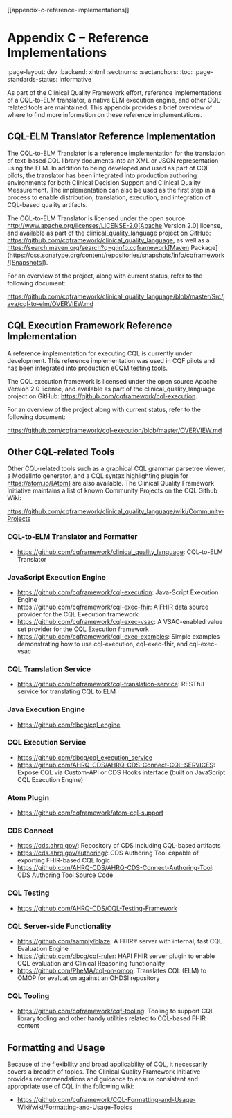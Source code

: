 [[appendix-c-reference-implementations]]
# Appendix C – Reference Implementations
:page-layout: dev
:backend: xhtml
:sectnums:
:sectanchors:
:toc:
:page-standards-status: informative

As part of the Clinical Quality Framework effort, reference implementations of a CQL-to-ELM translator, a native ELM execution engine, and other CQL-related tools are maintained. This appendix provides a brief overview of where to find more information on these reference implementations.

## CQL-ELM Translator Reference Implementation

The CQL-to-ELM Translator is a reference implementation for the translation of text-based CQL library documents into an XML or JSON representation using the ELM. In addition to being developed and used as part of CQF pilots, the translator has been integrated into production authoring environments for both Clinical Decision Support and Clinical Quality Measurement. The implementation can also be used as the first step in a process to enable distribution, translation, execution, and integration of CQL-based quality artifacts.

The CQL-to-ELM Translator is licensed under the open source http://www.apache.org/licenses/LICENSE-2.0[Apache Version 2.0] license, and available as part of the clinical_quality_language project on GitHub: https://github.com/cqframework/clinical_quality_language, as well as a https://search.maven.org/search?q=g:info.cqframework[Maven Package] (https://oss.sonatype.org/content/repositories/snapshots/info/cqframework/[Snapshots]).

For an overview of the project, along with current status, refer to the following document:

https://github.com/cqframework/clinical_quality_language/blob/master/Src/java/cql-to-elm/OVERVIEW.md

## CQL Execution Framework Reference Implementation

A reference implementation for executing CQL is currently under development. This reference implementation was used in CQF pilots and has been integrated into production eCQM testing tools.

The CQL execution framework is licensed under the open source Apache Version 2.0 license, and available as part of the clinical_quality_language project on GitHub: https://github.com/cqframework/cql-execution.

For an overview of the project along with current status, refer to the following document:

https://github.com/cqframework/cql-execution/blob/master/OVERVIEW.md

## Other CQL-related Tools

Other CQL-related tools such as a graphical CQL grammar parsetree viewer, a ModelInfo generator, and a CQL syntax highlighting plugin for https://atom.io/[Atom] are also available. The Clinical Quality Framework Initiative maintains a list of known Community Projects on the CQL Github Wiki:

https://github.com/cqframework/clinical_quality_language/wiki/Community-Projects

### CQL-to-ELM Translator and Formatter

* https://github.com/cqframework/clinical_quality_language: CQL-to-ELM Translator

### JavaScript Execution Engine

* https://github.com/cqframework/cql-execution: Java-Script Execution Engine
* https://github.com/cqframework/cql-exec-fhir: A FHIR data source provider for the CQL Execution framework
* https://github.com/cqframework/cql-exec-vsac: A VSAC-enabled value set provider for the CQL Execution framework
* https://github.com/cqframework/cql-exec-examples: Simple examples demonstrating how to use cql-execution, cql-exec-fhir, and cql-exec-vsac

### CQL Translation Service

* https://github.com/cqframework/cql-translation-service: RESTful service for translating CQL to ELM

### Java Execution Engine

* https://github.com/dbcg/cql_engine

### CQL Execution Service

* https://github.com/dbcg/cql_execution_service
* https://github.com/AHRQ-CDS/AHRQ-CDS-Connect-CQL-SERVICES: Expose CQL via Custom-API or CDS Hooks interface (built on JavaScript CQL Execution Engine)

### Atom Plugin

* https://github.com/cqframework/atom-cql-support

### CDS Connect

* https://cds.ahrq.gov/: Repository of CDS including CQL-based artifacts
* https://cds.ahrq.gov/authoring/: CDS Authoring Tool capable of exporting FHIR-based CQL logic
* https://github.com/AHRQ-CDS/AHRQ-CDS-Connect-Authoring-Tool: CDS Authoring Tool Source Code

### CQL Testing

* https://github.com/AHRQ-CDS/CQL-Testing-Framework

### CQL Server-side Functionality

* https://github.com/samply/blaze: A FHIR® server with internal, fast CQL Evaluation Engine
* https://github.com/dbcg/cqf-ruler: HAPI FHIR server plugin to enable CQL evaluation and Clinical Reasoning functionality
* https://github.com/PheMA/cql-on-omop: Translates CQL (ELM) to OMOP for evaluation against an OHDSI repository

### CQL Tooling

* https://github.com/cqframework/cqf-tooling: Tooling to support CQL library tooling and other handy utilities related to CQL-based FHIR content

## Formatting and Usage

Because of the flexibility and broad applicability of CQL, it necessarily covers a breadth of topics. The Clinical Quality Framework Initiative provides recommendations and guidance to ensure consistent and appropriate use of CQL in the following wiki:

* https://github.com/cqframework/CQL-Formatting-and-Usage-Wiki/wiki/Formatting-and-Usage-Topics
